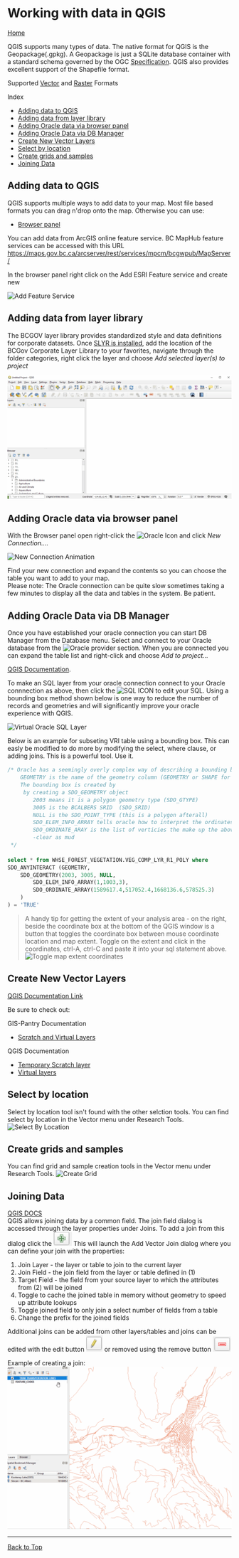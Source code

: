 # Working with data in QGIS

[Home](../README.md)

QGIS supports many types of data.  The native format for QGIS is the Geopackage(.gpkg).  A Geopackage is just a SQLite database container with a standard schema governed by the OGC [Specification](http://docs.opengeospatial.org/is/18-000/18-000.html).  QGIS also provides excellent support of the Shapefile format.

Supported [Vector](https://gdal.org/drivers/vector/index.html) and [Raster](https://gdal.org/drivers/raster/index.html) Formats

Index
* [Adding data to QGIS](#adding-data-to-qgis)
* [Adding data from layer library](#adding-data-from-layer-library)
* [Adding Oracle data via browser panel](#adding-oracle-data-via-browser-panel)
* [Adding Oracle Data via DB Manager](#adding-oracle-data-via-db-manager)
* [Create New Vector Layers](#create-new-vector-layers)
* [Select by location](#select-by-location)
* [Create grids and samples](#create-grids-and-samples)
* [Joining Data](#joining-data)



## Adding data to QGIS
QGIS supports multiple ways to add data to your map.  Most file based formats you can drag n'drop onto the map.  Otherwise you can use:
* [Browser panel](https://docs.qgis.org/testing/en/docs/user_manual/managing_data_source/opening_data.html#the-browser-panel)

You can add data from ArcGIS online feature service.  BC MapHub feature services can be accessed with this URL https://maps.gov.bc.ca/arcserver/rest/services/mpcm/bcgwpub/MapServer/

In the browser panel right click on the Add ESRI Feature service and create new

![Add Feature Service](../images/add_arcgisonline_feature_server_data.gif "Wow!")


## Adding data from layer library
The BCGOV layer library provides standardized style and data definitions for corporate datasets. Once [SLYR is installed](slyr.md), add the location of the BCGov Corporate Layer Library to your favorites, navigate through the folder categories, right click the layer and choose *Add selected layer(s) to project*


![Add Layer to project](../images/slyr-add-lyr.gif "Add ESRI Layer to project")


## Adding Oracle data via browser panel
With the Browser panel open right-click the ![Oracle Icon](../images/oracle-browser-icon.PNG "Oracle Browser Icon") and click *New Connection....*


![New Connection Animation](../images/new_oracle_connection_sm.gif "New Oracle Connection ...")

Find your new connection and expand the contents so you can choose the table you want to add to your map.  
Please note: The Oracle connection can be quite slow sometimes taking a few minutes to display all the data and tables in the system. Be patient.  

## Adding Oracle Data via DB Manager
Once you have established your oracle connection you can start DB Manager from the Database menu.  Select and connect to your Oracle database from the ![Oracle](../images/oracle-browser-icon.PNG) provider section. When you are connected you can expand the table list and right-click and choose *Add to project...*

 [QGIS Documentation](https://docs.qgis.org/testing/en/docs/user_manual/plugins/core_plugins/plugins_db_manager.html).

To make an SQL layer from your oracle connection connect to your Oracle connnection as above, then click the ![SQL ICON](../images/db-manager-sql-window-icon.png) to edit your SQL.  Using a bounding box method shown below is one way to reduce the number of records and geometries and will significantly improve your oracle experience with QGIS.

![Virtual Oracle SQL Layer](../images/virtual_sql_layer.PNG "Virtual SQL Layer from DB Manager")


Below is an example for subseting VRI table using a bounding box.  This can easly be modified to do more by modifying the select, where clause, or adding joins.  This is a powerful tool. Use it.
```sql
/* Oracle has a seemingly overly complex way of describing a bounding box
    GEOMETRY is the name of the geometry column (GEOMETRY or SHAPE for BCGW)
    The bounding box is created by
     by creating a SDO_GEOMETRY object
        2003 means it is a polygon geometry type (SDO_GTYPE)
        3005 is the BCALBERS SRID  (SDO_SRID)
        NULL is the SDO_POINT_TYPE (this is a polygon afterall)
        SDO_ELEM_INFO_ARRAY tells oracle how to interpret the ordinates
        SDO_ORDINATE_ARAY is the list of verticies the make up the above
        -clear as mud
 */  

select * from WHSE_FOREST_VEGETATION.VEG_COMP_LYR_R1_POLY where
SDO_ANYINTERACT (GEOMETRY,
	SDO_GEOMETRY(2003, 3005, NULL,
		SDO_ELEM_INFO_ARRAY(1,1003,3),
		SDO_ORDINATE_ARRAY(1589617.4,517052.4,1668136.6,578525.3) 
	)
) = 'TRUE'
```
>A handy tip for getting the extent of your analysis area - on the right, beside the coordinate box at the bottom of the QGIS window is a button that toggles the coordinate box between mouse coordinate location and map extent.  Toggle on the extent and click in the coordinates, ctrl-A, ctrl-C and paste it into your sql statement above.
![Toggle map extent coordinates](../images/get_map_extent.gif "Get map extent")

## Create New Vector Layers
[QGIS Documentation Link](https://docs.qgis.org/testing/en/docs/user_manual/managing_data_source/create_layers.html#id10)

Be sure to check out:  

GIS-Pantry Documentation
* [Scratch and Virtual Layers](Geodatapackage_and_otherformats.md)  

QGIS Documentation  
* [Temporary Scratch layer](https://docs.qgis.org/testing/en/docs/user_manual/managing_data_source/create_layers.html#id15)
* [Virtual layers](https://docs.qgis.org/testing/en/docs/user_manual/managing_data_source/create_layers.html#id22)

## Select by location
Select by location tool isn't found with the other selction tools. You can find select by location in the Vector menu under Research Tools.
![Select By Location](../images/select_by_location.gif "Select By Location")
## Create grids and samples
You can find grid and sample creation tools in the Vector menu under Research Tools.
![Create Grid](../images/create_grid.gif "Create Grid ...")

## Joining Data
[QGIS DOCS](https://docs.qgis.org/testing/en/docs/user_manual/working_with_vector/vector_properties.html#joins-properties)  
QGIS allows joining data by a common field. The join field dialog is accessed through the layer properties under Joins. To add a join from this dialog click the ![Add Join Button](../images/joins_add_button.png "Add New Join Button" ) This will launch the Add Vector Join dialog where you can define your join with the properties:<br>
1.  Join Layer - the layer or table to join to the current layer
2.  Join Field - the join field from the layer or table defined in (1)
3.  Target Field - the field from your source layer to which the attributes from (2) will be joined
4. Toggle to cache the joined table in memory without geometry to speed up attribute lookups
5. Toggle joined field to only join a select number of fields from a table
6. Change the prefix for the joined fields

Additional joins can be added from other layers/tables and joins can be edited with the edit button ![Edit Join Button](../images/joins_edit.png) or removed using the remove button ![Remove Join Button](../images/joins_remove_button.png)

Example of creating a join:<br>
![Creat Join](../images/joins_adding_new.gif "Wowza")

---
[Back to Top](#Working-with-data-in-QGIS)
